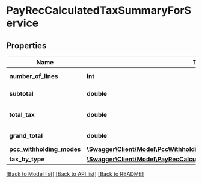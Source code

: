 # PayRecCalculatedTaxSummaryForService

## Properties
Name | Type | Description | Notes
------------ | ------------- | ------------- | -------------
**number_of_lines** | **int** | Count of lines | [optional] 
**subtotal** | **double** | Sum of grossvalues | [optional] 
**total_tax** | **double** | Sum of all withholding values | [optional] 
**grand_total** | **double** | Sum all NetValues | [optional] 
**pcc_withholding_modes** | [**\Swagger\Client\Model\PccWithholdingMode[]**](PccWithholdingMode.md) |  | [optional] 
**tax_by_type** | [**\Swagger\Client\Model\PayRecCalculatedTaxSummaryForServiceTaxByType**](PayRecCalculatedTaxSummaryForServiceTaxByType.md) |  | [optional] 

[[Back to Model list]](../README.md#documentation-for-models) [[Back to API list]](../README.md#documentation-for-api-endpoints) [[Back to README]](../README.md)


